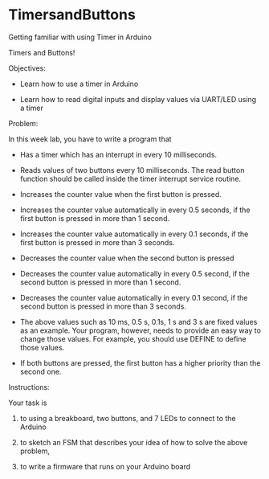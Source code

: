 # TimersandButtons
Getting familiar with using Timer in Arduino

Timers and Buttons!

Objectives:

- Learn how to use a timer in Arduino

- Learn how to read digital inputs and display values via UART/LED using a timer

Problem:

In this week lab, you have to write a program that

- Has a timer which has an interrupt in every 10 milliseconds.

- Reads values of two buttons every 10 milliseconds. The read button function should be called inside the timer interrupt service routine.

- Increases the counter value when the first button is pressed.

- Increases the counter value automatically in every 0.5 seconds, if the first button is pressed in more than 1 second.

- Increases the counter value automatically in every 0.1 seconds, if the first button is pressed in more than 3 seconds.

- Decreases the counter value when the second button is pressed

- Decreases the counter value automatically in every 0.5 second, if the second button is pressed in more than 1 second.

- Decreases the counter value automatically in every 0.1 second, if the second button is pressed in more than 3 seconds.

- The above values such as 10 ms, 0.5 s, 0.1s, 1 s and 3 s are fixed values as an example. Your program, however, needs to provide an easy way to change those values. For example, you should use DEFINE to define those values.

- If both buttons are pressed, the first button has a higher priority than the second one.

Instructions:

Your task is

1. to using a breakboard, two buttons, and 7 LEDs to connect to the Arduino

2. to sketch an FSM that describes your idea of how to solve the above problem,

3. to write a firmware that runs on your Arduino board
